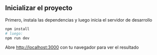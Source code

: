## Inicializar el proyecto

Primero, instala las dependencias y luego inicia el servidor de desarrollo

```bash
npm install
# luego:
npm run dev
```

Abre [http://localhost:3000](http://localhost:3000) con tu navegador para ver el resultado
